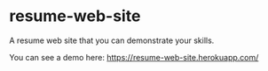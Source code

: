 # resume-web-site

A resume web site that you can demonstrate your skills.

You can see a demo here: https://resume-web-site.herokuapp.com/
